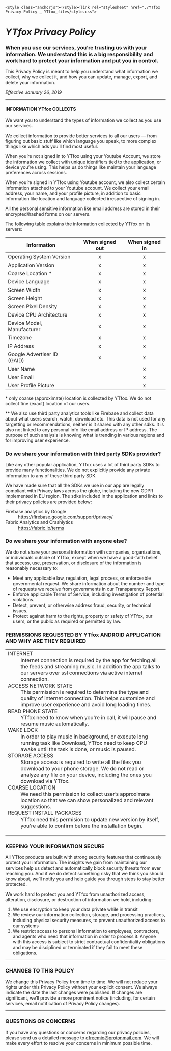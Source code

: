 

    <style class="anchorjs"></style><link rel="stylesheet" href="./YTfox Privacy Policy _ YTfox_files/style.css">
  </head>
  <body>
    <div class="container-lg px-3 my-5 markdown-body">
      <h1 id="YTfox-privacy-policy"><em>YTfox Privacy Policy</em></h1>

<h3 id="when-you-use-our-services-youre-trusting-us-with-your-information-we-understand-this-is-a-big-responsibility-and-work-hard-to-protect-your-information-and-put-you-in-control">When you use our services, you’re trusting us with your information. We understand this is a big responsibility and work hard to protect your information and put you in control.<a class="anchorjs-link " href="https://khang-nt.github.io/YTfox/privacy_policy#when-you-use-our-services-youre-trusting-us-with-your-information-we-understand-this-is-a-big-responsibility-and-work-hard-to-protect-your-information-and-put-you-in-control" aria-label="Anchor" data-anchorjs-icon="" style="font: 1em / 1 anchorjs-icons; padding-left: 0.375em;"></a></h3>

<p>This Privacy Policy is meant to help you understand what information we collect, why we collect it, and how you can update, manage, export, and delete your information.</p>

<p><em>Effective January 26, 2019</em></p>

<hr>

<h4 id="information-YTfox-collects">INFORMATION YTfox COLLECTS<a class="anchorjs-link " href="https://khang-nt.github.io/YTfox/privacy_policy#information-YTfox-collects" aria-label="Anchor" data-anchorjs-icon="" style="font: 1em / 1 anchorjs-icons; padding-left: 0.375em;"></a></h4>

<p>We want you to understand the types of information we collect as you use our services.</p>

<p>We collect information to provide better services to all our users — from figuring out basic stuff like which language you speak, to more complex things like which ads you’ll find most useful.</p>

<p>When you’re not signed in to YTfox using your Youtube Account, we store the information we collect with unique identifiers tied to the application, or device you’re using. This helps us do things like maintain your language preferences across sessions.</p>

<p>When you’re signed in YTfox using Youtube account, we also collect certain information attached to your Youtube account. We collect your email address, your name, and your profile picture, in addition to basic information like location and language collected irrespective of signing in.</p>

<p>All the personal sensitive information like email address are stored in their encrypted/hashed forms on our servers.</p>

<p>The following table explains the information collected by YTfox on its servers:</p>

<table>
  <thead>
    <tr>
      <th>Information</th>
      <th style="text-align: center">When signed out</th>
      <th style="text-align: center">When signed in</th>
    </tr>
  </thead>
  <tbody>
    <tr>
      <td>Operating System Version</td>
      <td style="text-align: center">x</td>
      <td style="text-align: center">x</td>
    </tr>
    <tr>
      <td>Application Version</td>
      <td style="text-align: center">x</td>
      <td style="text-align: center">x</td>
    </tr>
    <tr>
      <td>Coarse Location *</td>
      <td style="text-align: center">x</td>
      <td style="text-align: center">x</td>
    </tr>
    <tr>
      <td>Device Language</td>
      <td style="text-align: center">x</td>
      <td style="text-align: center">x</td>
    </tr>
    <tr>
      <td>Screen Width</td>
      <td style="text-align: center">x</td>
      <td style="text-align: center">x</td>
    </tr>
    <tr>
      <td>Screen Height</td>
      <td style="text-align: center">x</td>
      <td style="text-align: center">x</td>
    </tr>
    <tr>
      <td>Screen Pixel Density</td>
      <td style="text-align: center">x</td>
      <td style="text-align: center">x</td>
    </tr>
    <tr>
      <td>Device CPU Architecture</td>
      <td style="text-align: center">x</td>
      <td style="text-align: center">x</td>
    </tr>
    <tr>
      <td>Device Model, Manufacturer</td>
      <td style="text-align: center">x</td>
      <td style="text-align: center">x</td>
    </tr>
    <tr>
      <td>Timezone</td>
      <td style="text-align: center">x</td>
      <td style="text-align: center">x</td>
    </tr>
    <tr>
      <td>IP Address</td>
      <td style="text-align: center">x</td>
      <td style="text-align: center">x</td>
    </tr>
    <tr>
      <td>Google Advertiser ID (GAID)</td>
      <td style="text-align: center">x</td>
      <td style="text-align: center">x</td>
    </tr>
    <tr>
      <td>User Name</td>
      <td style="text-align: center">&nbsp;</td>
      <td style="text-align: center">x</td>
    </tr>
    <tr>
      <td>User Email</td>
      <td style="text-align: center">&nbsp;</td>
      <td style="text-align: center">x</td>
    </tr>
    <tr>
      <td>User Profile Picture</td>
      <td style="text-align: center">&nbsp;</td>
      <td style="text-align: center">x</td>
    </tr>
  </tbody>
</table>

<p>* only coarse (approximate) location is collected by YTfox. We do not collect fine (exact) location of our users.</p>

<p>** We also use third party analytics tools like Firebase and collect data about what users search, watch, download etc. This data is not used for any targetting or recommendations, neither is it shared with any other sdks. It is also not linked to any personal info like email address or IP address. The purpose of such analysis is knowing what is trending in various regions and for improving user experience.</p>

<h3 id="do-we-share-your-information-with-third-party-sdks-provider">Do we share your information with third party SDKs provider?<a class="anchorjs-link " href="https://khang-nt.github.io/YTfox/privacy_policy#do-we-share-your-information-with-third-party-sdks-provider" aria-label="Anchor" data-anchorjs-icon="" style="font: 1em / 1 anchorjs-icons; padding-left: 0.375em;"></a></h3>

<p>Like any other popular application, YTfox uses a lot of third party SDKs to provide many functionalities. We do not explicitly provide any private information to any of these third party SDK.</p>

<p>We have made sure that all the SDKs we use in our app are legally compliant with Privacy laws across the globe, including the new GDPR implemented in EU region. The sdks included in the application and links to their privacy policies are provided below:</p>

<dl>
<dt>Firebase analytics by Google</dt>
<dd><a href="https://firebase.google.com/support/privacy/">https://firebase.google.com/support/privacy/</a></dd>
<dt>Fabric Analytics and Crashlytics</dt>
<dd><a href="https://fabric.io/terms">https://fabric.io/terms</a></dd>
</dl>

<h3 id="do-we-share-your-information-with-anyone-else">Do we share your information with anyone else?<a class="anchorjs-link " href="https://khang-nt.github.io/YTfox/privacy_policy#do-we-share-your-information-with-anyone-else" aria-label="Anchor" data-anchorjs-icon="" style="font: 1em / 1 anchorjs-icons; padding-left: 0.375em;"></a></h3>
<p>We do not share your personal information with companies, organizations, or individuals outside of YTfox, except when we have a good-faith belief that access, use, preservation, or disclosure of the information is reasonably necessary to:</p>

<ul>
  <li>Meet any applicable law, regulation, legal process, or enforceable governmental request. We share information about the number and type of requests we receive from governments in our Transparency Report.</li>
  <li>Enforce applicable Terms of Service, including investigation of potential violations.</li>
  <li>Detect, prevent, or otherwise address fraud, security, or technical issues.</li>
  <li>Protect against harm to the rights, property or safety of YTfox, our users, or the public as required or permitted by law.</li>
</ul>

<h3 id="permissions-requested-by-YTfox-android-application-and-why-are-they-required">PERMISSIONS REQUESTED BY YTfox ANDROID APPLICATION AND WHY ARE THEY REQUIRED <a class="anchorjs-link " href="https://khang-nt.github.io/YTfox/privacy_policy#permissions-requested-by-YTfox-android-application-and-why-are-they-required" aria-label="Anchor" data-anchorjs-icon="" style="font: 1em / 1 anchorjs-icons; padding-left: 0.375em;"></a></h3>
<table>
	<tbody><tr>
	<td>
		<dl>
		<dt>INTERNET</dt>
		<dd>Internet connection is required by the app for fetching all the feeds and streaming music. In addition the app talks to our servers over ssl connections via active internet connection.</dd>
		<dt>ACCESS NETWORK STATE</dt>
		<dd>This permission is required to determine the type and quality of internet connection. This helps customize and improve user experience and avoid long loading times.</dd>
		<dt>READ PHONE STATE</dt>
		<dd>YTfox need to know when you're in call, it will pause and resume music automatically.</dd>
		<dt>WAKE LOCK</dt>
		<dd>In order to play music in background, or execute long running task like Download, YTfox need to keep CPU awake until the task is done, or music is paused.</dd>
		<dt>STORAGE ACCESS</dt>
		<dd>Storage access is required to write all the files you download to your phone storage. We do not read or analyze any file on your device, including the ones you download via YTfox.</dd>
		<dt>COARSE LOCATION</dt>
		<dd>We need this permission to collect user’s approximate location so that we can show personalized and relevant suggestions.</dd>
		<dt>REQUEST INSTALL PACKAGES</dt>
		<dd>YTfox need this permision to update new version by itself, you're able to confirm before the installation begin.</dd>
		</dl>
	</td>
	</tr>
</tbody></table>

<h3 id="keeping-your-information-secure">KEEPING YOUR INFORMATION SECURE<a class="anchorjs-link " href="https://khang-nt.github.io/YTfox/privacy_policy#keeping-your-information-secure" aria-label="Anchor" data-anchorjs-icon="" style="font: 1em / 1 anchorjs-icons; padding-left: 0.375em;"></a></h3>
<p>All YTfox products are built with strong security features that continuously protect your information. The insights we gain from maintaining our services help us detect and automatically block security threats from ever reaching you. And if we do detect something risky that we think you should know about, we’ll notify you and help guide you through steps to stay better protected.</p>

<p>We work hard to protect you and YTfox from unauthorized access, alteration, disclosure, or destruction of information we hold, including:</p>

<ol>
  <li>We use encryption to keep your data private while in transit</li>
  <li>We review our information collection, storage, and processing practices, including physical security measures, to prevent unauthorized access to our systems</li>
  <li>We restrict access to personal information to employees, contractors, and agents who need that information in order to process it. Anyone with this access is subject to strict contractual confidentiality obligations and may be disciplined or terminated if they fail to meet these obligations.</li>
</ol>

<hr>

<h3 id="changes-to-this-policy">CHANGES TO THIS POLICY<a class="anchorjs-link " href="https://khang-nt.github.io/YTfox/privacy_policy#changes-to-this-policy" aria-label="Anchor" data-anchorjs-icon="" style="font: 1em / 1 anchorjs-icons; padding-left: 0.375em;"></a></h3>
<p>We change this Privacy Policy from time to time. We will not reduce your rights under this Privacy Policy without your explicit consent. We always indicate the date the last changes were published. If changes are significant, we’ll provide a more prominent notice (including, for certain services, email notification of Privacy Policy changes).</p>

<hr>

<h3 id="questions-or-concerns">QUESTIONS OR CONCERNS<a class="anchorjs-link " href="https://khang-nt.github.io/YTfox/privacy_policy#questions-or-concerns" aria-label="Anchor" data-anchorjs-icon="" style="font: 1em / 1 anchorjs-icons; padding-left: 0.375em;"></a></h3>
<p>If you have any questions or concerns regarding our privacy policies, please send us a detailed message to <a href="mailto:dfreemio@protonmail.com">dfreemio@protonmail.com</a>. We will make every effort to resolve your concerns in minimum possible time.
<br><br><br></p>




  

</body></html>
